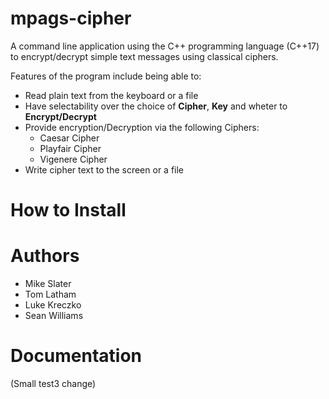 # mpags-cipher
A command line application using the C++ programming language (C++17) to encrypt/decrypt simple text messages using classical ciphers.

Features of the program include being able to:
* Read plain text from the keyboard or a file
* Have selectability over the choice of **Cipher**, **Key** and wheter to **Encrypt/Decrypt**
* Provide encryption/Decryption via the following Ciphers:
    - Caesar Cipher
    - Playfair Cipher
    - Vigenere Cipher
* Write cipher text to the screen or a file

# How to Install

# Authors
* Mike Slater
* Tom Latham
* Luke Kreczko
* Sean Williams

# Documentation

(Small test3 change)

